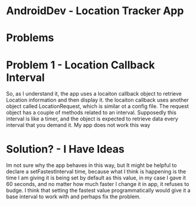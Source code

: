 # AndroidDev - Location Tracker App

# Problems
# Problem 1 - Location Callback Interval
So, as I understand it, the app uses a locaiton callback object to retrieve Location information and then display it. the locaiton callback uses another object called LocationRequest, which is similar ot a config file. The request object has a couple of methods related to an interval. Supposedly this interval is like a timer, and the object is expected to retrieve data every interval that you demand it. My app does not work this way
# Solution? - I Have Ideas
Im not sure why the app behaves in this way, but It might be helpful to declare a setFastestInterval time, because what I think is happening is the time I am giving it is being set by default as this value, in my case I gave it 60 seconds, and no matter how much faster I change it in app, it refuses to budge. I think that setting the fastest value programmatically would give it a base interval to work with and perhaps fix the problem.
